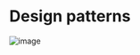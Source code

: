 # Design patterns

![image](https://github.com/user-attachments/assets/2dc06139-7a1c-49d9-be56-5128fa545eb2)
